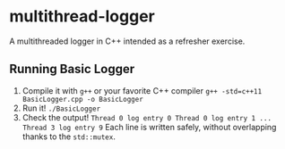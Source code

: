 
# multithread-logger

A multithreaded logger in C++ intended as a refresher exercise.

## Running Basic Logger

 1. Compile it with `g++` or your favorite C++ compiler
`g++ -std=c++11 BasicLogger.cpp -o BasicLogger`
 2. Run it!
`./BasicLogger`
 3. Check the output!
`Thread 0 log entry 0
Thread 0 log entry 1
...
Thread 3 log entry 9`
Each line is written safely, without overlapping thanks to the `std::mutex`.
